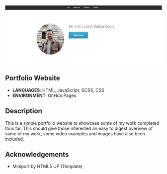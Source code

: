![](/.github/images/portfolio.png)
## Portfolio Website
* **LANGUAGES**: HTML, JavaScript, SCSS, CSS
* **ENVIRONMENT**: GitHub Pages

## Description
This is a simple portfolio website to showcase some of my work completed thus far. This should give those interested an easy to digest overview of some of my work, some video examples and images have also been included.

## Acknowledgements
- Miniport by HTML5 UP (Template)
